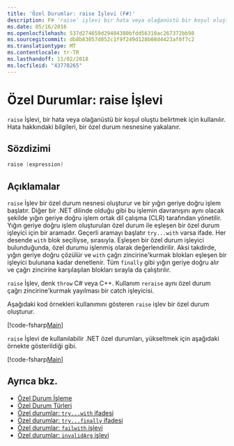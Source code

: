 ```yaml
---
title: 'Özel Durumlar: raise İşlevi (F#)'
description: F# 'raise' işlevi bir hata veya olağanüstü bir koşul oluştu belirtmek için nasıl kullanıldığını öğrenin.
ms.date: 05/16/2016
ms.openlocfilehash: 537d274659d29404380bfdd56310ac267372bb98
ms.sourcegitcommit: db8b83057d052c1f9f249d128b08d4423af0f7c2
ms.translationtype: MT
ms.contentlocale: tr-TR
ms.lasthandoff: 11/02/2018
ms.locfileid: "43778265"
---
```

# <a name="exceptions-the-raise-function"></a>Özel Durumlar: raise İşlevi

`raise` İşlevi, bir hata veya olağanüstü bir koşul oluştu belirtmek için kullanılır. Hata hakkındaki bilgileri, bir özel durum nesnesine yakalanır.

## <a name="syntax"></a>Sözdizimi

```fsharp
raise (expression)
```

## <a name="remarks"></a>Açıklamalar

`raise` İşlev bir özel durum nesnesi oluşturur ve bir yığın geriye doğru işlem başlatır. Diğer bir .NET dilinde olduğu gibi bu işlemin davranışını aynı olacak şekilde yığın geriye doğru işlem ortak dil çalışma (CLR) tarafından yönetilir. Yığın geriye doğru işlem oluşturulan özel durum ile eşleşen bir özel durum işleyici için bir aramadır. Geçerli aramayı başlatır `try...with` varsa ifade. Her desende `with` blok seçiliyse, sırasıyla. Eşleşen bir özel durum işleyici bulunduğunda, özel durumu işlenmiş olarak değerlendirilir. Aksi takdirde, yığın geriye doğru çözülür ve `with` çağrı zincirine'kurmak blokları eşleşen bir işleyici bulunana kadar denetlenir. Tüm `finally` gibi yığın geriye doğru alır ve çağrı zincirine karşılaşılan blokları sırayla da çalıştırılır.

`raise` İşlev, denk `throw` C# veya C++. Kullanım `reraise` aynı özel durum çağrı zincirine'kurmak yayılması bir catch işleyicisi.

Aşağıdaki kod örnekleri kullanımını gösteren `raise` işlev bir özel durum oluşturur.

[!code-fsharp[Main](../../../../samples/snippets/fsharp/lang-ref-2/snippet5801.fs)]

`raise` İşlevi de kullanılabilir .NET özel durumları, yükseltmek için aşağıdaki örnekte gösterildiği gibi.

[!code-fsharp[Main](../../../../samples/snippets/fsharp/lang-ref-2/snippet5802.fs)]

## <a name="see-also"></a>Ayrıca bkz.

- [Özel Durum İşleme](index.md)
- [Özel Durum Türleri](exception-types.md)
- [Özel durumlar: `try...with` ifadesi](the-try-with-expression.md)
- [Özel durumlar: `try...finally` ifadesi](the-try-finally-expression.md)
- [Özel durumlar: `failwith` işlevi](the-failwith-function.md)
- [Özel durumlar: `invalidArg` işlevi](the-invalidArg-function.md)
